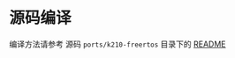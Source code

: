 源码编译
========

编译方法请参考 源码 `ports/k210-freertos` 目录下的 [README](https://github.com/sipeed/MaixPy/blob/master/build.md)



